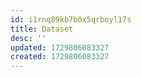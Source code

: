 ```yaml
---
id: i1rnq89kb7b0x5qrboyl17s
title: Dataset
desc: ''
updated: 1729806083327
created: 1729806083327
---
```

